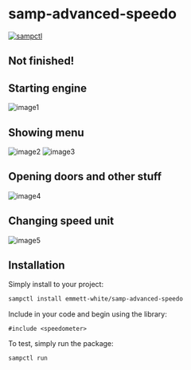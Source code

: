 # samp-advanced-speedo

[![sampctl](https://img.shields.io/badge/sampctl-samp--advanced--speedo-2f2f2f.svg?style=for-the-badge)](https://github.com/emmett-white/samp-advanced-speedo)

## Not finished!

<!--
Short description of your library, why it's useful, some examples, pictures or
videos. Link to your forum release thread too.

Remember: You can use "forumfmt" to convert this readme to forum BBCode!

What the sections below should be used for:

`## Installation`: Leave this section un-edited unless you have some specific
additional installation procedure.

`## Testing`: Whether your library is tested with a simple `main()` and `print`,
unit-tested, or demonstrated via prompting the player to connect, you should
include some basic information for users to try out your code in some way.

And finally, maintaining your version number`:

* Follow [Semantic Versioning](https://semver.org/)
* When you release a new version, update `VERSION` and `git tag` it
* Versioning is important for sampctl to use the version control features

Happy Pawning!
-->

## Starting engine
![image1](https://i.ibb.co/1rT8j9x/sa-mp-006.png)
## Showing menu
![image2](https://i.ibb.co/XDnyW7M/sa-mp-007.png)
![image3](https://i.ibb.co/hmD9n8d/sa-mp-008.png)
## Opening doors and other stuff
![image4](https://i.ibb.co/8zJ7Vfj/sa-mp-009.png)
## Changing speed unit
![image5](https://i.ibb.co/g6ZBWsV/sa-mp-010.png)

## Installation

Simply install to your project:

```bash
sampctl install emmett-white/samp-advanced-speedo
```

Include in your code and begin using the library:

```pawn
#include <speedometer>
```

To test, simply run the package:

```bash
sampctl run
```
